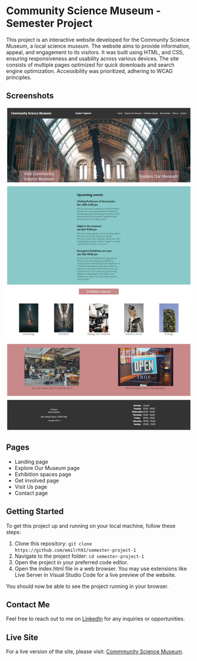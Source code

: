 # Community Science Museum - Semester Project

This project is an interactive website developed for the Community Science Museum, a local science museum. The website aims to provide information, appeal, and engagement to its visitors. It was built using HTML, and CSS, ensuring responsiveness and usability across various devices. The site consists of multiple pages optimized for quick downloads and search engine optimization. Accessibility was prioritized, adhering to WCAG principles.

## Screenshots

![App Screenshot](./images/communitysciencemuseum.jpg)

## Pages

- Landing page 
- Explore Our Museum page 
- Exhibition spaces page 
- Get involved page 
- Visit Us page 
- Contact page

## Getting Started

To get this project up and running on your local machine, follow these steps:

1. Clone this repository: `git clone https://github.com/emilrh91/semester-project-1`
2. Navigate to the project folder: `cd semester-project-1`
3. Open the project in your preferred code editor.
4. Open the index.html file in a web browser. You may use extensions like Live Server in Visual Studio Code for a live preview of the website.

You should now be able to see the project running in your browser.

## Contact Me
Feel free to reach out to me on [LinkedIn](https://www.linkedin.com/in/emil-halvorsen-2380b3103/) for any inquiries or opportunities.

## Live Site
For a live version of the site, please visit: [Commmunity Science Museum](https://communitysciencemuseum-project.netlify.app/).
